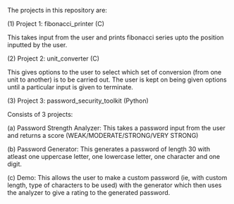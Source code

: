 The projects in this repository are:

(1) Project 1: fibonacci_printer (C)

This takes input from the user and prints fibonacci series upto the position inputted by the user. 

(2) Project 2: unit_converter (C)

This gives options to the user to select which set of conversion (from one unit to another) is to be carried out. 
The user is kept on being given options until a particular input is given to terminate.

(3) Project 3: password_security_toolkit (Python)

Consists of 3 projects:

(a) Password Strength Analyzer: This takes a password input from the user and returns a score (WEAK/MODERATE/STRONG/VERY STRONG)

(b) Password Generator: This generates a password of length 30 with atleast one uppercase letter, one lowercase letter, one character and one digit.

(c) Demo: This allows the user to make a custom password (ie, with custom length, type of characters to be used) with the generator which then uses the analyzer to give a rating to the generated password.